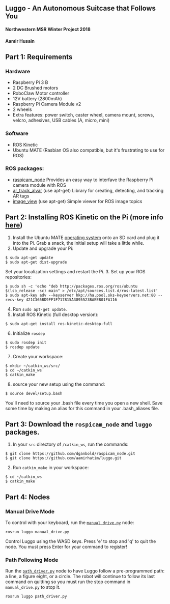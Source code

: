 ## Luggo - An Autonomous Suitcase that Follows You
#### Northwestern MSR Winter Project 2018
#### Aamir Husain

## Part 1: Requirements
### Hardware
- Raspberry Pi 3 B
- 2 DC Brushed motors
- RoboClaw Motor controller
- 12V battery (2800mAh)
- Raspberry Pi Camera Module v2
- 2 wheels
- Extra features: power switch, caster wheel, camera mount, screws, velcro, adhesives, USB cables (A, micro, mini)

### Software
- ROS Kinetic
- Ubuntu MATE (Rasbian OS also compatible, but it's frustrating to use for ROS)

### ROS packages:
- [raspicam_node](https://github.com/dganbold/raspicam_node) Provides an easy way to interfave the Raspberry Pi camera module with ROS
- [ar_track_alvar](http://wiki.ros.org/ar_track_alvar) (use apt-get) Library for creating, detecting, and tracking AR tags
- [image_view](http://wiki.ros.org/image_view) (use apt-get) Simple viewer for ROS image topics

## Part 2: Installing ROS Kinetic on the Pi (more info [here](http://wiki.ros.org/kinetic/Installation/Ubuntu))
1. Install the Ubuntu MATE [operating system](https://ubuntu-mate.org/raspberry-pi/) onto an SD card and plug it into the Pi. Grab a snack, the initial setup will take a little while.
2. Update and upgrade your Pi:
```
$ sudo apt-get update
$ sudo apt-get dist-upgrade
```
Set your localization settings and restart the Pi.
3. Set up your ROS repositories:
```
$ sudo sh -c 'echo "deb http://packages.ros.org/ros/ubuntu $(lsb_release -sc) main" > /etc/apt/sources.list.d/ros-latest.list'
$ sudo apt-key adv --keyserver hkp://ha.pool.sks-keyservers.net:80 --recv-key 421C365BD9FF1F717815A3895523BAEEB01FA116
```
4. Run `sudo apt-get update`.
5. Install ROS Kinetic (full desktop version):
```
$ sudo apt-get install ros-kinetic-desktop-full
```
6. Initialize `rosdep`
```
$ sudo rosdep init
$ rosdep update
```
7. Create your workspace:
```
$ mkdir ~/catkin_ws/src/
$ cd ~/catkin_ws
$ catkin_make
```
8. source your new setup using the command:
```
$ source devel/setup.bash
```
You'll need to source your .bash file every time you open a new shell. Save some time by making an alias for this command in your .bash_aliases file.

## Part 3: Download the `rospicam_node` and `luggo` packages.
1. In your `src` directory of `/catkin_ws`, run the commands:
```
$ git clone https://github.com/dganbold/raspicam_node.git
$ git clone https://github.com/aamirhatim/luggo.git
```
2. Run `catkin_make` in your workspace:
```
$ cd ~/catkin_ws
$ catkin_make
```

## Part 4: Nodes
### Manual Drive Mode
To control with your keyboard, run the [`manual_drive.py`](/src/manual_drive.py) node:
```
rosrun luggo manual_drive.py
```
Control Luggo using the WASD keys. Press 'e' to stop and 'q' to quit the node. You must press Enter for your command to register!

### Path Following Mode
Run the [`path_driver.py`](/src/path_driver.py) node to have Luggo follow a pre-programmed path: a line, a figure eight, or a circle. The robot will continue to follow its last command on quitting so you must run the stop command in `manual_drive.py` to stop it.
```
rosrun luggo path_driver.py
```
